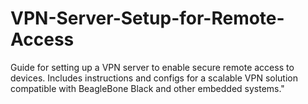# VPN-Server-Setup-for-Remote-Access
Guide for setting up a VPN server to enable secure remote access to devices. Includes instructions and configs for a scalable VPN solution compatible with BeagleBone Black and other embedded systems."
